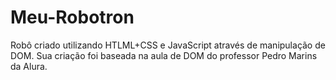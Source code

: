 # Meu-Robotron
Robô criado utilizando HTLML+CSS e JavaScript através de manipulação de DOM. Sua criação foi baseada na aula de DOM do professor Pedro Marins da Alura.

